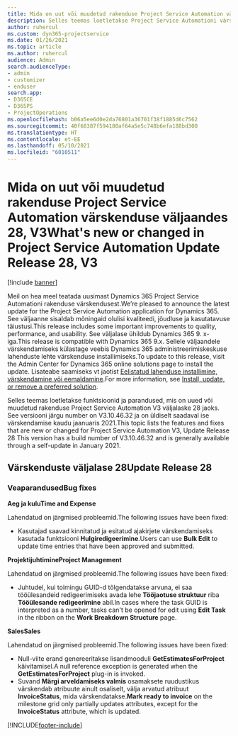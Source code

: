 ```yaml
---
title: Mida on uut või muudetud rakenduse Project Service Automation värskenduse väljaandes 28, V3
description: Selles teemas loetletakse Project Service Automationi värskenduse väljalaske 28, V3 saadaolevaid funktsioone ja parandusi.
author: ruhercul
ms.custom: dyn365-projectservice
ms.date: 01/26/2021
ms.topic: article
ms.author: ruhercul
audience: Admin
search.audienceType:
- admin
- customizer
- enduser
search.app:
- D365CE
- D365PS
- ProjectOperations
ms.openlocfilehash: b06a5ee6d0e2da76801a36701f38f1885d6c7562
ms.sourcegitcommit: 40f68387f594180af64a5e5c748b6efa188bd300
ms.translationtype: HT
ms.contentlocale: et-EE
ms.lasthandoff: 05/10/2021
ms.locfileid: "6010511"
---
```

# <a name="whats-new-or-changed-in-project-service-automation-update-release-28-v3"></a><span data-ttu-id="ca897-103">Mida on uut või muudetud rakenduse Project Service Automation värskenduse väljaandes 28, V3</span><span class="sxs-lookup"><span data-stu-id="ca897-103">What's new or changed in Project Service Automation Update Release 28, V3</span></span>

[!include [banner](../includes/psa-now-project-operations.md)]

<span data-ttu-id="ca897-104">Meil on hea meel teatada uusimast Dynamics 365 Project Service Automationi rakenduse värskendusest.</span><span class="sxs-lookup"><span data-stu-id="ca897-104">We’re pleased to announce the latest update for the Project Service Automation application for Dynamics 365.</span></span> <span data-ttu-id="ca897-105">See väljaanne sisaldab mõningaid olulisi kvaliteedi, jõudluse ja kasutatavuse täiustusi.</span><span class="sxs-lookup"><span data-stu-id="ca897-105">This release includes some important improvements to quality, performance, and usability.</span></span> <span data-ttu-id="ca897-106">See väljalase ühildub Dynamics 365 9. x-iga.</span><span class="sxs-lookup"><span data-stu-id="ca897-106">This release is compatible with Dynamics 365 9.x.</span></span> <span data-ttu-id="ca897-107">Sellele väljaandele värskendamiseks külastage veebis Dynamics 365 administreerimiskeskuse lahenduste lehte värskenduse installimiseks.</span><span class="sxs-lookup"><span data-stu-id="ca897-107">To update to this release, visit the Admin Center for Dynamics 365 online solutions page to install the update.</span></span> <span data-ttu-id="ca897-108">Lisateabe saamiseks vt jaotist [Eelistatud lahenduse installimine, värskendamine või eemaldamine](/power-platform/admin/install-remove-preferred-solution).</span><span class="sxs-lookup"><span data-stu-id="ca897-108">For more information, see [Install, update, or remove a preferred solution](/power-platform/admin/install-remove-preferred-solution).</span></span>

<span data-ttu-id="ca897-109">Selles teemas loetletakse funktsioonid ja parandused, mis on uued või muudetud rakenduse Project Service Automation V3 väljalaske 28 jaoks. See versiooni järgu number on V3.10.46.32 ja on üldiselt saadaval ise värskendamise kaudu jaanuaris 2021.</span><span class="sxs-lookup"><span data-stu-id="ca897-109">This topic lists the features and fixes that are new or changed for Project Service Automation V3, Update Release 28 This version has a build number of V3.10.46.32 and is generally available through a self-update in January 2021.</span></span>

## <a name="update-release-28"></a><span data-ttu-id="ca897-110">Värskenduste väljalase 28</span><span class="sxs-lookup"><span data-stu-id="ca897-110">Update Release 28</span></span>

### <a name="bug-fixes"></a><span data-ttu-id="ca897-111">Veaparandused</span><span class="sxs-lookup"><span data-stu-id="ca897-111">Bug fixes</span></span>

<span data-ttu-id="ca897-112">**Aeg ja kulu**</span><span class="sxs-lookup"><span data-stu-id="ca897-112">**Time and Expense**</span></span>

<span data-ttu-id="ca897-113">Lahendatud on järgmised probleemid.</span><span class="sxs-lookup"><span data-stu-id="ca897-113">The following issues have been fixed:</span></span>

- <span data-ttu-id="ca897-114">Kasutajad saavad kinnitatud ja esitatud ajakirjete värskendamiseks kasutada funktsiooni **Hulgiredigeerimine**.</span><span class="sxs-lookup"><span data-stu-id="ca897-114">Users can use **Bulk Edit** to update time entries that have been approved and submitted.</span></span>

<span data-ttu-id="ca897-115">**Projektijuhtimine**</span><span class="sxs-lookup"><span data-stu-id="ca897-115">**Project Management**</span></span>

<span data-ttu-id="ca897-116">Lahendatud on järgmised probleemid.</span><span class="sxs-lookup"><span data-stu-id="ca897-116">The following issues have been fixed:</span></span>

- <span data-ttu-id="ca897-117">Juhtudel, kui toimingu GUID-d tõlgendatakse arvuna, ei saa tööülesandeid redigeerimiseks avada lehe **Tööjaotuse struktuur** riba **Tööülesande redigeerimine** abil.</span><span class="sxs-lookup"><span data-stu-id="ca897-117">In cases where the task GUID is interpreted as a number, tasks can't be opened for edit using **Edit Task** in the ribbon on the **Work Breakdown Structure** page.</span></span>

<span data-ttu-id="ca897-118">**Sales**</span><span class="sxs-lookup"><span data-stu-id="ca897-118">**Sales**</span></span>

<span data-ttu-id="ca897-119">Lahendatud on järgmised probleemid.</span><span class="sxs-lookup"><span data-stu-id="ca897-119">The following issues have been fixed:</span></span>

- <span data-ttu-id="ca897-120">Null-viite erand genereeritakse lisandmooduli **GetEstimatesForProject** käivitamisel.</span><span class="sxs-lookup"><span data-stu-id="ca897-120">A null reference exception is generated when the **GetEstimatesForProject** plug-in is invoked.</span></span>
- <span data-ttu-id="ca897-121">Suvand **Märgi arveldamiseks valmis** osamaksete ruudustikus värskendab atribuute ainult osaliselt, välja arvatud atribuut **InvoiceStatus**, mida värskendatakse.</span><span class="sxs-lookup"><span data-stu-id="ca897-121">**Mark ready to invoice** on the milestone grid only partially updates attributes, except for the **InvoiceStatus** attribute, which is updated.</span></span>



[!INCLUDE[footer-include](../includes/footer-banner.md)]